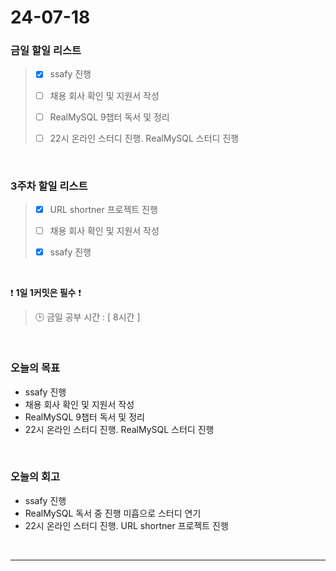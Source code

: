 # 24-07-18
### 금일 할일 리스트
> - [x]  ssafy 진행
>
> - [ ]  채용 회사 확인 및 지원서 작성
>
> - [ ]  RealMySQL 9챕터 독서 및 정리
>
> - [ ]  22시 온라인 스터디 진행. RealMySQL 스터디 진행

<br/>

### 3주차 할일 리스트  
> - [x]  URL shortner 프로젝트 진행
>
> - [ ]  채용 회사 확인 및 지원서 작성
>
> - [x]  ssafy 진행

<br/>

❗ **1일 1커밋은 필수** ❗
> 🕒 금일 공부 시간 : [ 8시간 ]

<br/>

### 오늘의 목표
- ssafy 진행
- 채용 회사 확인 및 지원서 작성
- RealMySQL 9챕터 독서 및 정리
- 22시 온라인 스터디 진행. RealMySQL 스터디 진행


<br>

### 오늘의 회고
- ssafy 진행
- RealMySQL 독서 중 진행 미흡으로 스터디 연기
- 22시 온라인 스터디 진행. URL shortner 프로젝트 진행

<br/>

------------  
